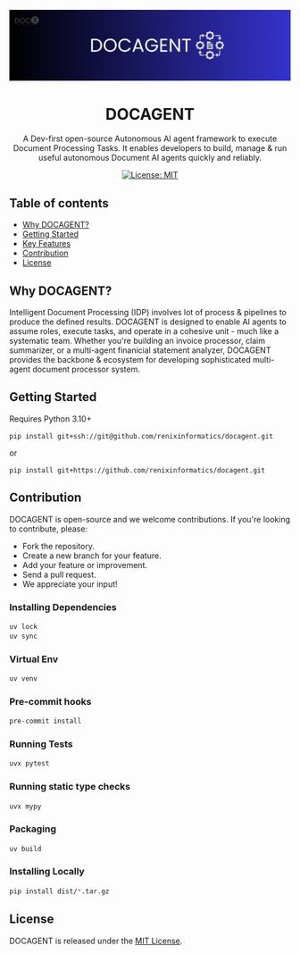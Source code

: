<div align="center">

![Logo of DOCAGENT](./docs/docagent-logo.png)

# **DOCAGENT**

A Dev-first open-source Autonomous AI agent framework to execute Document Processing Tasks. It enables developers to build, manage & run useful autonomous Document AI agents quickly and reliably.

[![License: MIT](https://img.shields.io/badge/License-MIT-green.svg)](https://opensource.org/licenses/MIT)

</div>

## Table of contents

- [Why DOCAGENT?](#why-docagent)
- [Getting Started](#getting-started)
- [Key Features](#key-features)
- [Contribution](#contribution)
- [License](#license)
<!-- - [Examples](#examples)
  - [Quick Tutorial](#quick-tutorial)
  - [Write Job Descriptions](#write-job-descriptions)
  - [Trip Planner](#trip-planner)
  - [Stock Analysis](#stock-analysis) -->
<!-- - [How CrewAI Compares](#how-crewai-compares) -->

<!-- - [Telemetry](#telemetry) -->

## Why DOCAGENT?

Intelligent Document Processing (IDP) involves lot of process & pipelines to produce the defined results.
DOCAGENT is designed to enable AI agents to assume roles, execute tasks, and operate in a cohesive unit - much like a systematic team. Whether you're building an invoice processor, claim summarizer, or a multi-agent finanicial statement analyzer, DOCAGENT provides the backbone & ecosystem for developing sophisticated multi-agent document processor system.

## Getting Started
Requires Python 3.10+

```shell
pip install git+ssh://git@github.com/renixinformatics/docagent.git
```

or

```shell
pip install git+https://github.com/renixinformatics/docagent.git
```

## Contribution

DOCAGENT is open-source and we welcome contributions. If you're looking to contribute, please:

- Fork the repository.
- Create a new branch for your feature.
- Add your feature or improvement.
- Send a pull request.
- We appreciate your input!

### Installing Dependencies

```bash
uv lock
uv sync
```

### Virtual Env

```bash
uv venv
```

### Pre-commit hooks

```bash
pre-commit install
```

### Running Tests

```bash
uvx pytest
```

### Running static type checks

```bash
uvx mypy
```

### Packaging

```bash
uv build
```

### Installing Locally

```bash
pip install dist/*.tar.gz
```

## License

DOCAGENT is released under the [MIT License](https://github.com/renixinformatics/docagent/blob/main/LICENSE).
